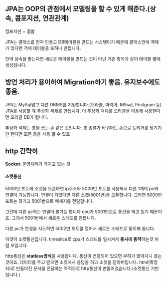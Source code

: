 ## JPA는 OOP의 관점에서 모델링을 할 수 있게 해준다.(상속, 콤포지션, 연관관계)

컴포지션 = 결합

JPA는 클래스를 먼저 만들고 DB테이블을 만드는 시스템이기 때문에 클래스안에 객체가 있다면 객체 테이블을 또하나 만듭니다.

만약 상속을 받는다면 새로운 테이블을 만드는 것이 아닌 기존 항목과 같이 테이블 옆에 생성됩니다.





## 방언 처리가 용이하여 Migration하기 좋음. 유지보수에도 좋음.

JPA는 MySql말고 다른 DBMS를 지원합니다.(오라클, 마리아, MSsql, Postgram 등) JPA를 사용할 떄 추상화 객체를 만듭니다. 이 추상화 객체를 오라클을 이용해 사용한다면 오라클 DB가 됩니다.

추상화 객체는 총을 쏘는 손 같은 것입니다. 총 종류가 바뀌어도 손으로 트리거를 당기기만 한다면 모든 총을 사용 할 수 있죠





## http 간략히

**Socket**: 운영체제가 가지고 있는 것

#### 소켓통신

5000번 포트에 소켓을 오픈하면 ip주소와 5000번 포트를 사용해서 다른 1개의 pc와 연결이 가능합니다. 연결이 되었다면 다른 소켓(5001번)을 오픈합니다. 그러면 5000번 포트는 끊기고 5001번으로 메세지를 전달합니다. 

그런데 다른 pc와는 연결이 불가능 합니다 cpu가 5001번으로 통신을 하고 있기 때문이죠. 그래서 5001번에서 새로운 스레드를 만듭니다. 

다른 pc가 연결을 시도하면 5002번 포트를 열어서 세로운 스레드로 맞이해 줍니다.

이것이 소켓통신입니다. timeslice로 cpu가 스레드를 일시켜서 **동시에 동작**하는것 처럼 보입니다.



http통신은 **statless방식**을 사용합니다. 통신이 연결되어 있으면 부하가 많아지니 끊는 것이죠. 데이터를 주고 받으면 소켓에서 응답을 하고 소켓을 닫아버립니다.
html(확장자)로 만들어진 문서를 전달하는 목적으로 http통신이 만들어졌습니다.(소켓통신 기반입니다.)